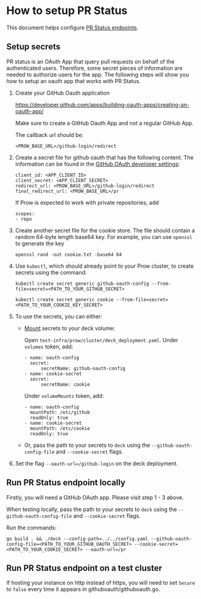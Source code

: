 # How to setup PR Status 
This document helps configure [PR Status endpoints](https://prow.k8s.io/pr). 

## Setup secrets
PR status is an OAuth App that query pull requests on behalf of the authenticated users.
Therefore, some secret pieces of information are needed to authorize users for the app. The following
steps will show you how to setup an oauth app that works with PR Status.
1. Create your GitHub Oauth application 

    https://developer.github.com/apps/building-oauth-apps/creating-an-oauth-app/
    
    Make sure to create a GitHub Oauth App and not a regular GitHub App.
    
    The callback url should be:
    
    `<PROW_BASE_URL>/github-login/redirect`
2. Create a secret file for github oauth that has the following content. The information can be found in the [GitHub OAuth developer settings](https://github.com/settings/developers):
    
    ```
    client_id: <APP_CLIENT_ID>
    client_secret: <APP_CLIENT_SECRET>
    redirect_url: <PROW_BASE_URL>/github-login/redirect
    final_redirect_url: <PROW_BASE_URL>/pr
    ```
    
    If Prow is expected to work with private repositories, add
    ```
    scopes:
    - repo
    ```
    
3. Create another secret file for the cookie store. The file should contain a random 64-byte length base64 key. For example, you can use `openssl` to generate the key
    
    ```
    openssl rand -out cookie.txt -base64 64
    ```
4. Use `kubectl`, which should already point to your Prow cluster, to create secrets using the command:
    
    `kubectl create secret generic github-oauth-config --from-file=secret=<PATH_TO_YOUR_GITHUB_SECRET>`

    `kubectl create secret generic cookie --from-file=secret=<PATH_TO_YOUR_COOKIE_KEY_SECRET>`
5. To use the secrets, you can either:

    * [Mount](https://kubernetes.io/docs/concepts/configuration/secret/#using-secrets) secrets to your deck volume:

        Open `test-infra/prow/cluster/deck_deployment.yaml`.
        Under `volumes` token, add:
        ```
        - name: oauth-config
          secret:
              secretName: github-oauth-config
        - name: cookie-secret
          secret:
              secretName: cookie
        ```
        Under `volumeMounts` token, add:
        ```
        - name: oauth-config
          mountPath: /etc/github
          readOnly: true
        - name: cookie-secret
          mountPath: /etc/cookie
          readOnly: true
        ```
    * Or, pass the path to your secrets to `deck` using the `--github-oauth-config-file`  and `--cookie-secret` flags.

6. Set the flag `--oauth-url=/github-login` on the deck deployment.

## Run PR Status endpoint locally
Firstly, you will need a GitHub OAuth app. Please visit step 1 - 3 above. 

When testing locally, pass the path to your secrets to `deck` using the `--github-oauth-config-file`  and `--cookie-secret` flags.

Run the commands:

`go build . && ./deck --config-path=../../config.yaml --github-oauth-config-file=<PATH_TO_YOUR_GITHUB_OAUTH_SECRET> --cookie-secret=<PATH_TO_YOUR_COOKIE_SECRET> --oauth-url=/pr`

## Run PR Status endpoint on a test cluster
If hosting your instance on http instead of https, you will need to set `Secure` to `false` every time it appears in githuboauth/githuboauth.go.  

